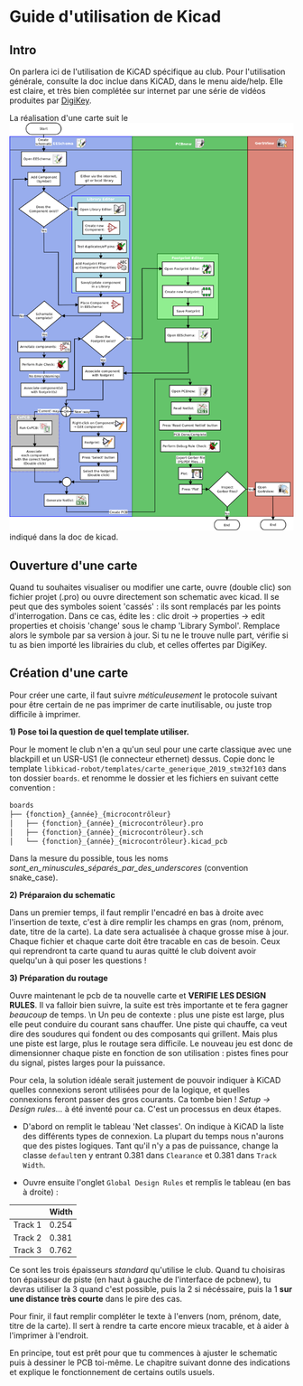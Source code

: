 # Guide d'utilisation de Kicad

## Intro
On parlera ici de l'utilisation de KiCAD spécifique au club. Pour l'utilisation générale, consulte la doc inclue dans KiCAD, dans le menu aide/help. Elle est claire, et très bien complétée sur internet par une série de vidéos produites par [DigiKey](https://www.youtube.com/watch?v=vaCVh2SAZY4&index=9&list=PLEBQazB0HUyR24ckSZ5u05TZHV9khgA1O&t=0s). 

La réalisation d'une carte suit le ![workflow](/assets/kicad/kicad_flowchart.png) indiqué dans la doc de kicad. 

## Ouverture d'une carte
Quand tu souhaites visualiser ou modifier une carte, ouvre (double clic) son fichier projet (.pro) ou ouvre directement son schematic avec kicad. Il se peut que des symboles soient 'cassés' : ils sont remplacés par les points d'interrogation. Dans ce cas, édite les : clic droit -> properties -> edit properties et choisis 'change' sous le champ 'Library Symbol'. Remplace alors le symbole par sa version à jour. Si tu ne le trouve nulle part, vérifie si tu as bien importé les librairies du club, et celles offertes par DigiKey.

## Création d'une carte
Pour créer une carte, il faut suivre *méticuleusement* le protocole suivant pour être certain de ne pas imprimer de carte inutilisable, ou juste trop difficile à imprimer.

**1) Pose toi la question de quel template utiliser.**

Pour le moment le club n'en a qu'un seul pour une carte classique avec une blackpill et un USR-US1 (le connecteur ethernet) dessus. Copie donc le template `libkicad-robot/templates/carte_generique_2019_stm32f103` dans ton dossier `boards`. et renomme le dossier et les fichiers en suivant cette convention : 

```
boards
├── {fonction}_{année}_{microcontrôleur}
│   ├── {fonction}_{année}_{microcontrôleur}.pro
│   ├── {fonction}_{année}_{microcontrôleur}.sch
│   └── {fonction}_{année}_{microcontrôleur}.kicad_pcb
```
Dans la mesure du possible, tous les noms *sont_en_minuscules_séparés_par_des_underscores* (convention snake_case).

**2) Préparaion du schematic**

Dans un premier temps, il faut remplir l'encadré en bas à droite avec l'insertion de texte, c'est à dire remplir les champs en gras (nom, prénom, date, titre de la carte). La date sera actualisée à chaque grosse mise à jour.
Chaque fichier et chaque carte doit être tracable en cas de besoin. Ceux qui reprendront ta carte quand tu auras quitté le club doivent avoir quelqu'un à qui poser les questions !

**3) Préparation du routage**

Ouvre maintenant le pcb de ta nouvelle carte et **VERIFIE LES DESIGN RULES**. Il va falloir bien suivre, la suite est très importante et te fera gagner *beaucoup* de temps. \n Un peu de contexte : plus une piste est large, plus elle peut conduire du courant sans chauffer. Une piste qui chauffe, ca veut dire des soudures qui fondent ou des composants qui grillent. Mais plus une piste est large, plus le routage sera difficile. Le nouveau jeu est donc de dimensionner chaque piste en fonction de son utilisation : pistes fines pour du signal, pistes larges pour la puissance.

Pour cela, la solution idéale serait justement de pouvoir indiquer à KiCAD quelles connexions seront utilisées pour de la logique, et quelles connexions feront passer des gros courants. Ca tombe bien ! *Setup -> Design rules...* à été inventé pour ca. C'est un processus en deux étapes. 


* D'abord on remplit le tableau 'Net classes'. On indique à KiCAD la liste des différents types de connexion.
La plupart du temps nous n'aurons que des pistes logiques. Tant qu'il n'y a pas de puissance, change la classe `default`en y entrant 0.381 dans `Clearance` et 0.381 dans `Track Width`. 

* Ouvre ensuite l'onglet `Global Design Rules` et remplis le tableau (en bas à droite) : 

|         | Width |
|---------|-------|
| Track 1 | 0.254 |
| Track 2 | 0.381 |
| Track 3 | 0.762 |

Ce sont les trois épaisseurs *standard* qu'utilise le club. Quand tu choisiras ton épaisseur de piste (en haut à gauche de l'interface de pcbnew), tu devras utiliser la 3 quand c'est possible, puis la 2 si nécéssaire, puis la 1 **sur une distance très courte** dans le pire des cas.

Pour finir, il faut remplir compléter le texte à l'envers (nom, prénom, date, titre de la carte). Il sert à rendre ta carte encore mieux tracable, et à aider à l'imprimer à l'endroit.


En principe, tout est prêt pour que tu commences à ajuster le schematic puis à dessiner le PCB toi-même. Le chapitre suivant donne des indications et explique le fonctionnement de certains outils usuels.